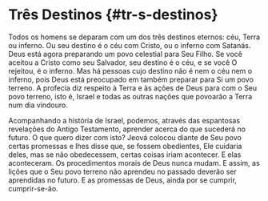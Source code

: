 # Três Destinos {#tr-s-destinos}

Todos os homens se deparam com um dos três destinos eternos: céu, Terra ou inferno. Ou seu destino é o céu com Cristo, ou o inferno com Satanás. Deus está agora preparando um povo celestial para Seu Filho. Se você aceitou a Cristo como seu Salvador, seu destino é o céu, e se você O rejeitou, é o inferno. Mas há pessoas cujo destino não é nem o céu nem o inferno, pois Deus está preocupado em também preparar para Si um povo terreno. A profecia diz respeito à Terra e às ações de Deus para com o Seu povo terreno, isto é, Israel e todas as outras nações que povoarão a Terra num dia vindouro.

Acompanhando a história de Israel, podemos, através das espantosas revelações do Antigo Testamento, aprender acerca do que sucederá no futuro. O que quero dizer com isto? Jeová colocou diante de Seu povo certas promessas e lhes disse que, se fossem obedientes, Ele cuidaria deles, mas se não obedecessem, certas coisas iriam acontecer. E elas aconteceram. Os procedimentos morais de Deus nunca mudam. E assim, as lições que o Seu povo terreno não aprendeu no passado deverão ser aprendidas no futuro. E as promessas de Deus, ainda por se cumprir, cumprir-se-ão.